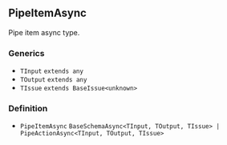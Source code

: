 PipeItemAsync
-------------

Pipe item async type.

### Generics

*   `TInput` `extends any`
*   `TOutput` `extends any`
*   `TIssue` `extends BaseIssue<unknown>`

### Definition

*   `PipeItemAsync` `BaseSchemaAsync<TInput, TOutput, TIssue> | PipeActionAsync<TInput, TOutput, TIssue>`